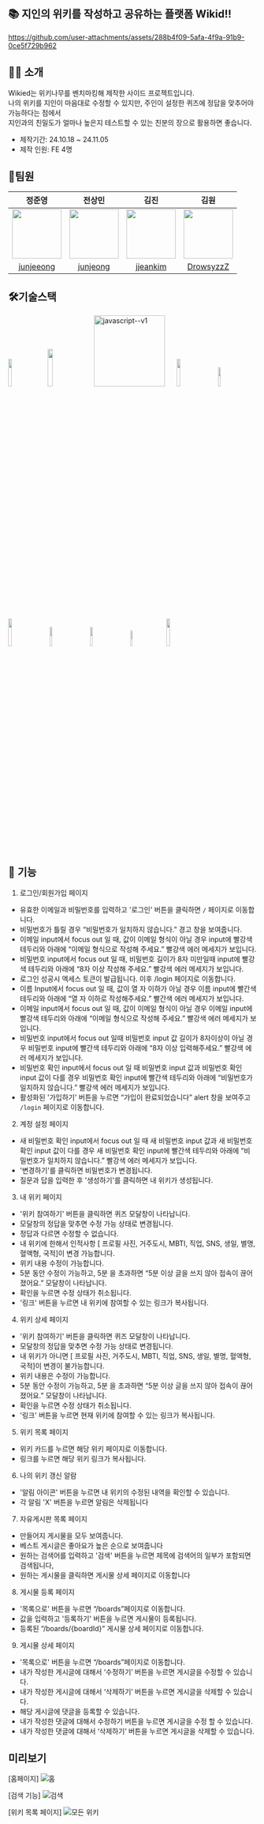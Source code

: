 ## 📚 지인의 위키를 작성하고 공유하는 플랫폼 Wikid!!
https://github.com/user-attachments/assets/288b4f09-5afa-4f9a-91b9-0ce5f729b962



## 💁‍♂️ 소개
Wikied는 위키나무를 벤치마킹해 제작한 사이드 프로젝트입니다.<br/>
나의 위키를 지인이 마음대로 수정할 수 있지만, 주인이 설정한 퀴즈에 정답을 맞추어야 가능하다는 점에서<br/>
지인과의 친밀도가 얼마나 높은지 테스트할 수 있는 친분의 장으로 활용하면 좋습니다.

- 제작기간: 24.10.18 ~ 24.11.05
- 제작 인원: FE 4명

## 👥팀원
| 정준영 | 전상민 | 김진 | 김원 | 
| :---: | :---: | :---: | :---: |
|<img src="https://avatars.githubusercontent.com/u/81373171?v=4" width="100" height="100">|<img src="https://avatars.githubusercontent.com/u/174448906?v=4" width="100" height="100">|<img src="https://avatars.githubusercontent.com/u/159109607?v=4" width="100" height="100">|<img src="https://avatars.githubusercontent.com/u/173790047?v=4" width="100" height="100">|
|<a href="https://github.com/junjeeong">junjeeong</a>|<a href="https://github.com/venise5224">junjeong</a>|<a href="https://github.com/jjeankim">jjeankim</a>|<a href="https://github.com/DrowsyzzZ">DrowsyzzZ</a>|

## 🛠️기술스택
<img src="https://github.com/user-attachments/assets/4eeacf3f-e690-43b3-aa52-18c8646497a5" width="12%" height="12%">&nbsp;&nbsp;&nbsp;&nbsp;
<img src="https://github.com/user-attachments/assets/6266651b-3fe4-4dcb-ae77-1c05da773eac" width="14%" height="14%"> &nbsp;&nbsp;&nbsp;&nbsp;
<img width="144" height="144" src="https://img.icons8.com/color/96/javascript--v1.png" alt="javascript--v1"/> &nbsp;&nbsp;&nbsp;&nbsp;
<img src="https://github.com/user-attachments/assets/7fbce4f3-dbf9-42ea-abd5-34fea333eeff" width="12%" height="12%"> &nbsp;&nbsp;&nbsp;&nbsp;
<img src="https://github.com/user-attachments/assets/bc73becf-117b-473c-ac99-25e7076f54f6" width="10%" height="10%"> &nbsp;&nbsp;&nbsp;&nbsp;
<img src="https://github.com/user-attachments/assets/6d770581-15e8-405e-81d3-7e0e7451a2f2" width="12%" height="12%"> &nbsp;&nbsp;&nbsp;&nbsp;
<img src="https://github.com/user-attachments/assets/c35c92b2-2070-4196-8964-c84864fae752" width="10%" height="10%"> &nbsp;&nbsp;&nbsp;&nbsp;&nbsp;&nbsp;
<img src="https://github.com/user-attachments/assets/00d84e07-3e18-4a82-b147-bd0d4330f350" width="10%" height="10%"> &nbsp;&nbsp;&nbsp;&nbsp;&nbsp;&nbsp;
<img src="https://github.com/user-attachments/assets/3d567d52-2883-450b-ac3f-d124bbc79689" width="9%" height="9%"> &nbsp;&nbsp;&nbsp;&nbsp;&nbsp;
<img src="https://user-images.githubusercontent.com/958486/218346783-72be5ae3-b953-4dd7-b239-788a882fdad6.svg" width="12%" height="12%">

## 🏁 기능
1. 로그인/회원가입 페이지
- 유효한 이메일과 비밀번호를 입력하고 '로그인' 버튼을 클릭하면 `/` 페이지로 이동합니다.
- 비밀번호가 틀릴 경우 “비밀번호가 일치하지 않습니다.” 경고 창을 보여줍니다.
- 이메일 input에서 focus out 일 때, 값이 이메일 형식이 아닐 경우 input에 빨강색 테두리와 아래에 “이메일 형식으로 작성해 주세요.” 빨강색 에러 메세지가 보입니다.
- 비밀번호 input에서 focus out 일 때, 비밀번호 길이가 8자 미만일때 input에 빨강색 테두리와 아래에 “8자 이상 작성해 주세요.” 빨강색 에러 메세지가 보입니다.
- 로그인 성공시 엑세스 토큰이 발급됩니다. 이후 /login 페이지로 이동합니다.
- 이름 Input에서 focus out 일 때, 값이 열 자 이하가 아닐 경우 이름 input에 빨간색 테두리와 아래에 “열 자 이하로 작성해주세요.” 빨간색 에러 메세지가 보입니다.
- 이메일 input에서 focus out 일 때, 값이 이메일 형식이 아닐 경우 이메일 input에 빨강색 테두리와 아래에 “이메일 형식으로 작성해 주세요.” 빨강색 에러 메세지가 보입니다.
- 비밀번호 input에서 focus out 일때 비밀번호 input 값 길이가 8자이상이 아닐 경우 비밀번호 input에 빨간색 테두리와 아래에 “8자 이상 입력해주세요.”  빨강색 에러 메세지가 보입니다.
- 비밀번호 확인 input에서 focus out 일 때 비밀번호 input 값과 비밀번호 확인 input 값이 다를 경우 비밀번호 확인 input에 빨간색 테두리와 아래에 “비밀번호가 일치하지 않습니다.”  빨강색 에러 메세지가 보입니다.
- 활성화된 '가입하기' 버튼을 누르면 “가입이 완료되었습니다” alert 창을 보여주고 `/login` 페이지로 이동합니다.
2. 계정 설정 페이지
- 새 비밀번호 확인 input에서 focus out 일 때 새 비밀번호 input 값과 새 비밀번호 확인 input 값이 다를 경우 새 비밀번호 확인 input에 빨간색 테두리와 아래에 “비밀번호가 일치하지 않습니다.”  빨강색 에러 메세지가 보입니다.
- '변경하기'를 클릭하면 비밀번호가 변경됩니다.
- 질문과 답을 입력한 후 '생성하기'를 클릭하면 내 위키가 생성됩니다.
3. 내 위키 페이지
- '위키 참여하기' 버튼을 클릭하면 퀴즈 모달창이 나타납니다.
- 모달창의 정답을 맞추면 수정 가능 상태로 변경됩니다.
- 정답과 다르면 수정할 수 없습니다.
- 내 위키에 한해서 인적사항 [ 프로필 사진, 거주도시, MBTI, 직업, SNS, 생일, 별명, 혈액형, 국적]이 변경 가능합니다.
- 위키 내용 수정이 가능합니다.
- 5분 동안 수정이 가능하고, 5분 을 초과하면 “5분 이상 글을 쓰지 않아 접속이 끊어졌어요.” 모달창이 나타납니다.
- 확인을 누르면 수정 상태가 취소됩니다.
- '링크' 버튼을 누르면 내 위키에 참여할 수 있는 링크가 복사됩니다.
4. 위키 상세 페이지
- '위키 참여하기' 버튼을 클릭하면 퀴즈 모달창이 나타납니다.
- 모달창의 정답을 맞추면 수정 가능 상태로 변경됩니다.
- 내 위키가 아니면 [ 프로필 사진, 거주도시, MBTI, 직업, SNS, 생일, 별명, 혈액형, 국적]이 변경이 불가능합니다.
- 위키 내용은 수정이 가능합니다.
- 5분 동안 수정이 가능하고, 5분 을 초과하면 “5분 이상 글을 쓰지 않아 접속이 끊어졌어요.” 모달창이 나타납니다.
- 확인을 누르면 수정 상태가 취소됩니다.
- '링크' 버튼을 누르면 현재 위키에 참여할 수 있는 링크가 복사됩니다.
5. 위키 목록 페이지
- 위키 카드를 누르면 해당 위키 페이지로 이동합니다.
- 링크를 누르면 해당 위키 링크가 복사됩니다.
6. 나의 위키 갱신 알람
- '알림 아이콘' 버튼을 누르면 내 위키의 수정된 내역을 확인할 수 있습니다.
- 각 알림 'X' 버튼을 누르면 알림은 삭제됩니다
7. 자유게시판 목록 페이지
- 만들어지 게시물을 모두 보여줍니다.
- 베스트 게시글은 좋아요가 높은 순으로 보여줍니다
- 원하는 검색어를 입력하고 '검색' 버튼을 누르면 제목에 검색어의 일부가 포함되면 검색됩니다,
- 원하는 게시물을 클릭하면 게시물 상세 페이지로 이동합니다
8. 게시물 등록 페이지
- '목록으로' 버튼을 누르면 “/boards”페이지로 이동합니다.
- 값을 입력하고 '등록하기' 버튼을 누르면 게시물이 등록됩니다.
- 등록된 “/boards/{boardId}” 게시물 상세 페이지로 이동합니다.
9. 게시물 상세 페이지
- '목록으로' 버튼을 누르면 “/boards”페이지로 이동합니다.
- 내가 작성한 게시글에 대해서 ‘수정하기’ 버튼을 누르면 게시글을 수정할 수 있습니다.
- 내가 작성한 게시글에 대해서 ‘삭제하기’ 버튼을 누르면 게시글을 삭제할 수 있습니다.
- 해당 게시글에 댓글을 등록할 수 있습니다.
- 내가 작성한 댓글에 대해서 수정하기 버튼을 누르면 게시글을 수정 할 수 있습니다.
- 내가 작성한 댓글에 대해서 ‘삭제하기’ 버튼을 누르면 게시글을 삭제할 수 있습니다.

## 미리보기
[홈페이지]
![홈](https://github.com/user-attachments/assets/dba4701d-1f76-4358-9ff5-85272ab75ac0)

[검색 기능]
![검색](https://github.com/user-attachments/assets/b2a219e6-2cbf-43fc-b4c2-72a9c32c4539)

[위키 목록 페이지]
![모든 위키](https://github.com/user-attachments/assets/63631a9a-7374-4261-9c0d-f91115943ca6)





